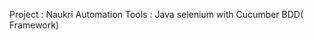 Project :  Naukri Automation                                                                                                                                                                    Tools  :  Java selenium with Cucumber BDD( Framework)
